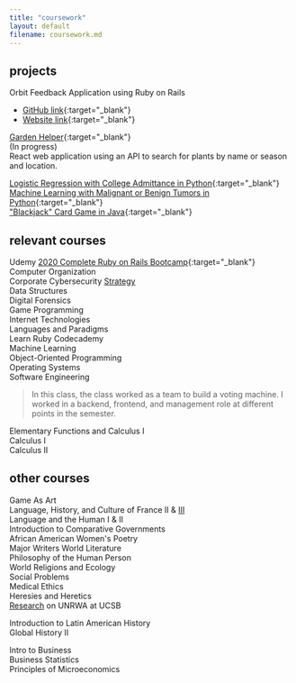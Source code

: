 ```yaml
---
title: "coursework"
layout: default
filename: coursework.md
---
```


## projects
Orbit Feedback Application using Ruby on Rails
- [GitHub link](https://github.com/kkreine/orbit001){:target="_blank"}  
- [Website link](https://afternoon-spire-34284.herokuapp.com){:target="_blank"}  


[Garden Helper](https://github.com/kkreine/garden-helper-app){:target="_blank"}  
(In progress)  
React web application using an API to search for plants by name or season and location.  

[Logistic Regression with College Admittance in Python](https://github.com/kkreine/ML-logistic-regression-exercise){:target="_blank"}  
[Machine Learning with Malignant or Benign Tumors in Python](https://github.com/kkreine/ML-predicting-tumors){:target="_blank"}  
["Blackjack" Card Game in Java](https://github.com/kkreine/DS-blackjack){:target="_blank"}  

## relevant courses

Udemy [2020 Complete Ruby on Rails Bootcamp](https://www.udemy.com/course/2020-complete-ruby-on-rails-6-bootcamp-learn-ruby-on-rails/){:target="_blank"}  
Computer Organization  
Corporate Cybersecurity [Strategy](/CCSS.md)  
Data Structures  
Digital Forensics  
Game Programming  
Internet Technologies  
Languages and Paradigms  
Learn Ruby Codecademy  
Machine Learning  
Object-Oriented Programming  
Operating Systems  
Software Engineering 
> In this class, the class worked as a team to build a voting machine. I worked in a backend, frontend, and management role at different points in the semester.  

Elementary Functions and Calculus I  
Calculus I  
Calculus II  

## other courses
Game As Art  
Language, History, and Culture of France II & [III](/fr.md)  
Language and the Human I & II  
Introduction to Comparative Governments  
African American Women's Poetry  
Major Writers World Literature  
Philosophy of the Human Person  
World Religions and Ecology  
Social Problems  
Medical Ethics  
Heresies and Heretics  
[Research](https://youtu.be/Z7Zs69PvHt4) on UNRWA at UCSB  
  
Introduction to Latin American History  
Global History II  

Intro to Business  
Business Statistics  
Principles of Microeconomics  